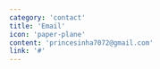 ```yaml
---
category: 'contact'
title: 'Email'
icon: 'paper-plane'
content: 'princesinha7072@gmail.com'
link: '#'
---
```

